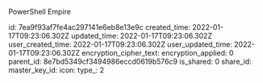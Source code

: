 PowerShell Empire

id: 7ea9f93af7fe4ac297141e6eb8e13e9c
created_time: 2022-01-17T09:23:06.302Z
updated_time: 2022-01-17T09:23:06.302Z
user_created_time: 2022-01-17T09:23:06.302Z
user_updated_time: 2022-01-17T09:23:06.302Z
encryption_cipher_text: 
encryption_applied: 0
parent_id: 8e7bd5349cf3494986eccd0619b576c9
is_shared: 0
share_id: 
master_key_id: 
icon: 
type_: 2